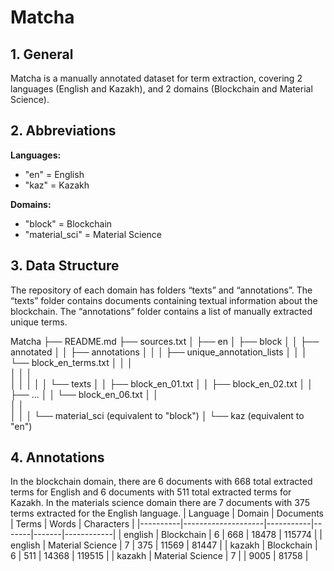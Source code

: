 # Matcha
## 1. General
Matcha is a manually annotated dataset for term extraction, covering 2 languages (English and Kazakh), and 2 domains (Blockchain and Material Science).


## 2. Abbreviations
**Languages:**
* "en" = English
* "kaz" = Kazakh
  
**Domains:**
* "block" = Blockchain
* "material_sci" = Material Science

## 3. Data Structure
The repository of each domain has folders “texts” and “annotations”. The “texts” folder contains documents containing textual information about the blockchain. The “annotations” folder contains a list of manually extracted unique terms.

Matcha
├── README.md
├── sources.txt
│
├── en
│   ├── block
│   │   ├── annotated
│   │      ├── annotations
│   │      │   ├── unique_annotation_lists
│   │      │      └── block_en_terms.txt
│   │      │   
│   │      │       
│   │      │
│   │      └── texts
│   │          ├── block_en_01.txt
│   │          ├── block_en_02.txt
│   │          ├── ...
│   │          └── block_en_06.txt
│   │   
│   │       
│   │
│   └── material_sci (equivalent to "block")
│
└── kaz (equivalent to "en")


## 4. Annotations 
In the blockchain domain, there are 6 documents with 668 total extracted terms for English and 6 documents with 511 total extracted terms for Kazakh. In the materials science domain there are 7 documents with 375 terms extracted for the English language.
| Language | Domain            | Documents | Terms | Words | Characters |
|----------|--------------------|-----------|-------|-------|------------|
| english  | Blockchain        | 6         | 668   | 18478 | 115774     |
| english  | Material Science  | 7         | 375   | 11569 | 81447      |
| kazakh   | Blockchain        | 6         | 511   | 14368 | 119515     |
| kazakh   | Material Science  | 7         |       | 9005  | 81758      |


